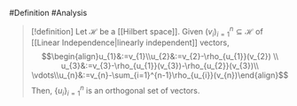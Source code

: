 #Definition #Analysis 

> [!definition]
> Let $\mathcal{H}$ be a [[Hilbert space]]. Given $(v_{i})_{i=1}^n\subseteq \mathcal{H}$ of [[Linear Independence|linearly independent]] vectors, $$\begin{align}u_{1}&:=v_{1}\\u_{2}&:=v_{2}-\rho_{u_{1}}(v_{2}) \\
u_{3}&:=v_{3}-\rho_{u_{1}}(v_{3})-\rho_{u_{2}}(v_{3})\\ \vdots\\u_{n}&:=v_{n}-\sum_{i=1}^{n-1}\rho_{u_{i}}(v_{n})\end{align}$$Then, $\{ u_{i} \}_{i=1}^n$ is an orthogonal set of vectors.